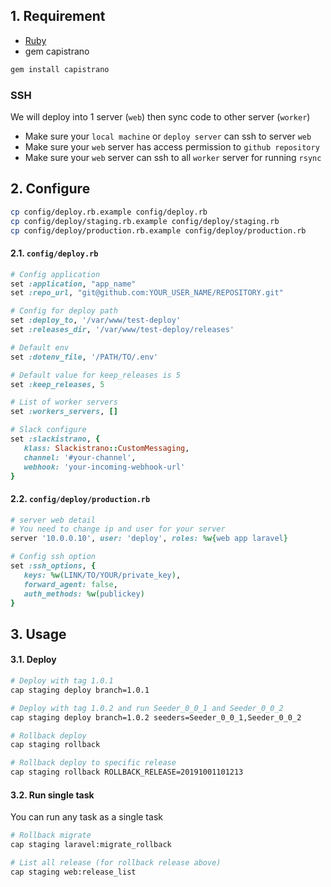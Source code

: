 ## 1. Requirement
 - [Ruby](https://www.ruby-lang.org/en/documentation/installation/)
 - gem capistrano

```bash
gem install capistrano
```

### SSH
We will deploy into 1 server (`web`) then sync code to other server (`worker`)
- Make sure your `local machine` or `deploy server` can ssh to server `web`
- Make sure your `web` server has access permission to `github repository`
- Make sure your `web` server can ssh to all `worker` server for running `rsync`

## 2. Configure
```sh
cp config/deploy.rb.example config/deploy.rb
cp config/deploy/staging.rb.example config/deploy/staging.rb
cp config/deploy/production.rb.example config/deploy/production.rb
```

#### 2.1. `config/deploy.rb`
```ruby
# Config application
set :application, "app_name"
set :repo_url, "git@github.com:YOUR_USER_NAME/REPOSITORY.git"

# Config for deploy path
set :deploy_to, '/var/www/test-deploy'
set :releases_dir, '/var/www/test-deploy/releases'

# Default env
set :dotenv_file, '/PATH/TO/.env'

# Default value for keep_releases is 5
set :keep_releases, 5

# List of worker servers
set :workers_servers, []

# Slack configure
set :slackistrano, {
   klass: Slackistrano::CustomMessaging,
   channel: '#your-channel',
   webhook: 'your-incoming-webhook-url'
}
```

#### 2.2. `config/deploy/production.rb`
```ruby
# server web detail
# You need to change ip and user for your server
server '10.0.0.10', user: 'deploy', roles: %w{web app laravel}

# Config ssh option
set :ssh_options, {
   keys: %w(LINK/TO/YOUR/private_key),
   forward_agent: false,
   auth_methods: %w(publickey)
}
```

## 3. Usage
#### 3.1. Deploy
```bash
# Deploy with tag 1.0.1
cap staging deploy branch=1.0.1

# Deploy with tag 1.0.2 and run Seeder_0_0_1 and Seeder_0_0_2
cap staging deploy branch=1.0.2 seeders=Seeder_0_0_1,Seeder_0_0_2

# Rollback deploy
cap staging rollback

# Rollback deploy to specific release
cap staging rollback ROLLBACK_RELEASE=20191001101213
```

#### 3.2. Run single task
You can run any task as a single task

```bash
# Rollback migrate
cap staging laravel:migrate_rollback

# List all release (for rollback release above)
cap staging web:release_list
```


